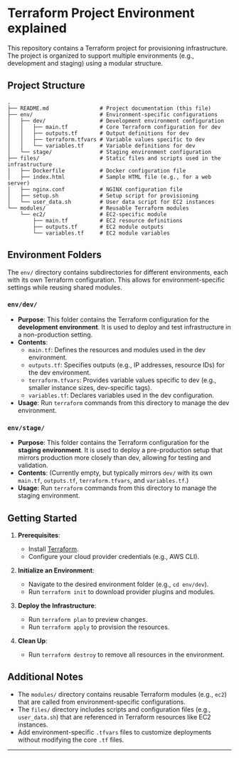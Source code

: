 # Terraform Project Environment explained

This repository contains a Terraform project for provisioning infrastructure. The project is organized to support multiple environments (e.g., development and staging) using a modular structure.

## Project Structure

```
.
├── README.md                # Project documentation (this file)
├── env/                     # Environment-specific configurations
│   ├── dev/                 # Development environment configuration
│   │   ├── main.tf          # Core Terraform configuration for dev
│   │   ├── outputs.tf       # Output definitions for dev
│   │   ├── terraform.tfvars # Variable values specific to dev
│   │   └── variables.tf     # Variable definitions for dev
│   └── stage/               # Staging environment configuration
├── files/                   # Static files and scripts used in the infrastructure
│   ├── Dockerfile           # Docker configuration file
│   ├── index.html           # Sample HTML file (e.g., for a web server)
│   ├── nginx.conf           # NGINX configuration file
│   ├── setup.sh             # Setup script for provisioning
│   └── user_data.sh         # User data script for EC2 instances
└── modules/                 # Reusable Terraform modules
    └── ec2/                 # EC2-specific module
        ├── main.tf          # EC2 resource definitions
        ├── outputs.tf       # EC2 module outputs
        └── variables.tf     # EC2 module variables
```

## Environment Folders

The `env/` directory contains subdirectories for different environments, each with its own Terraform configuration. This allows for environment-specific settings while reusing shared modules.

### `env/dev/`
- **Purpose**: This folder contains the Terraform configuration for the **development environment**. It is used to deploy and test infrastructure in a non-production setting.
- **Contents**:
  - `main.tf`: Defines the resources and modules used in the dev environment.
  - `outputs.tf`: Specifies outputs (e.g., IP addresses, resource IDs) for the dev environment.
  - `terraform.tfvars`: Provides variable values specific to dev (e.g., smaller instance sizes, dev-specific tags).
  - `variables.tf`: Declares variables used in the dev configuration.
- **Usage**: Run `terraform` commands from this directory to manage the dev environment.

### `env/stage/`
- **Purpose**: This folder contains the Terraform configuration for the **staging environment**. It is used to deploy a pre-production setup that mirrors production more closely than dev, allowing for testing and validation.
- **Contents**: (Currently empty, but typically mirrors `dev/` with its own `main.tf`, `outputs.tf`, `terraform.tfvars`, and `variables.tf`.)
- **Usage**: Run `terraform` commands from this directory to manage the staging environment.

## Getting Started

1. **Prerequisites**:
   - Install [Terraform](https://www.terraform.io/downloads.html).
   - Configure your cloud provider credentials (e.g., AWS CLI).

2. **Initialize an Environment**:
   - Navigate to the desired environment folder (e.g., `cd env/dev`).
   - Run `terraform init` to download provider plugins and modules.

3. **Deploy the Infrastructure**:
   - Run `terraform plan` to preview changes.
   - Run `terraform apply` to provision the resources.

4. **Clean Up**:
   - Run `terraform destroy` to remove all resources in the environment.

## Additional Notes
- The `modules/` directory contains reusable Terraform modules (e.g., `ec2`) that are called from environment-specific configurations.
- The `files/` directory includes scripts and configuration files (e.g., `user_data.sh`) that are referenced in Terraform resources like EC2 instances.
- Add environment-specific `.tfvars` files to customize deployments without modifying the core `.tf` files.

---

